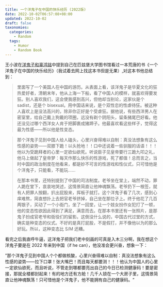 ```yaml
---
title: 一个洋鬼子在中国的快乐经历 (2022版)
date: 2022-10-02T06:57:08+08:00
updated: 2022-10-02
draft: false
taxonomies:
  categories:
    - Random
  tags:
    - Humor
    - Random Book
---
```


王小波在[洋鬼子和辜鸿铭](https://www.lifeweek.com.cn/article/54385)中提到自己在匹兹堡大学图书馆看过一本荒唐的书《一个洋鬼子在中国的快乐经历》（我试着去网上找这本书但是无果）,对这本书他总结到：

> 里面写了一个美国人在中国的游历。从表面上看，该洋鬼子是华夏文化的狂热爱好者，清朝末年，他从上海一下船，看了中国人的模样，就喜欢得要发狂。别人喜欢我们，这会使我感到高兴，但他却当别论，这家伙是个
> sadist，还是个
> bisexual。用中国话来说，是个双性恋的性虐待狂。被这种人喜欢上是没法高兴的，除非你正好是个受虐狂。据他说，有些西洋男人在密室里，给自己戴上狗戴的项圈，远没有剃个阴阳头，留条猪尾巴好看。他还没见过哪个西洋女人肯于把脚裹成猪蹄子。他最喜欢看这些样子，觉得这最为性感——所以他是性变态。

<!-- more -->

> 那个洋鬼子见到中国人给人磕头，心里兴奋得难以自制：真没法想象有这么性感的姿势——双膝下跪！以头抢地！！口中还说着一些驯服的话语！！！他以为受跪拜者的心里一定欲仙欲死。听说臣子见皇帝要行三跪九叩之礼，他马上做起了皇帝梦：每天作那么快乐的性游戏，死了都值！总而言之，当时中国的政治制度在他看来，都是妙不可言的性游戏和性仪式，只可惜他是个洋鬼子，只能看，不能玩……
>
> 在那本书里，还特别提到了中国的司法制度。老爷坐在堂上，端然不动，罪人跪在堂下，哀哀地哭述，这情景简直让他神魂飘荡。老爷扔下一根签，就有人把罪人按翻，扒出屁股来，挥板子就打。这个洋鬼子看了几次，感到心痒难熬，简直想扑上去把官老爷挤掉，自己坐在那位子上。终于他花了几百两银子，买动了一个小衙门，坐了一回堂，让一个妓女扮作女犯打了一顿，他的变态性欲因此得到了满足，满意而去。在那本书里还有一张照片，是那鬼子扮成官老爷和衙役们的留影。这倒没什么说的，中国古代过堂的方式，确实是种变态的仪式。不好的是真打屁股，不是假打，并不像他以为的那么好玩。所以，这种变态比
> S/M 还糟。

看完之后我直呼牛逼，这洋鬼子把我们老中刻画的可真是入木三分啊，我在想这个洋鬼子要是在 2022 年来到中国（if he can），他没准会更兴奋，想象一下：

”那个洋鬼子见到中国人个个都做核酸，心里兴奋得难以自制：真没法想象有这么性感的姿势——拉下口罩！张大嘴巴！而且每天都要测！！！他认为中国人的心里一定欲仙欲死，而且听说，不管走到哪都要亮出自己的今日已检测健康码！要是密接，那就全楼都封起来！有的地方还有方舱！几千人锁在一个大房子里，这情景简直让他神魂飘荡！只可惜他是个洋鬼子，他不能拥有自己的健康码。“
